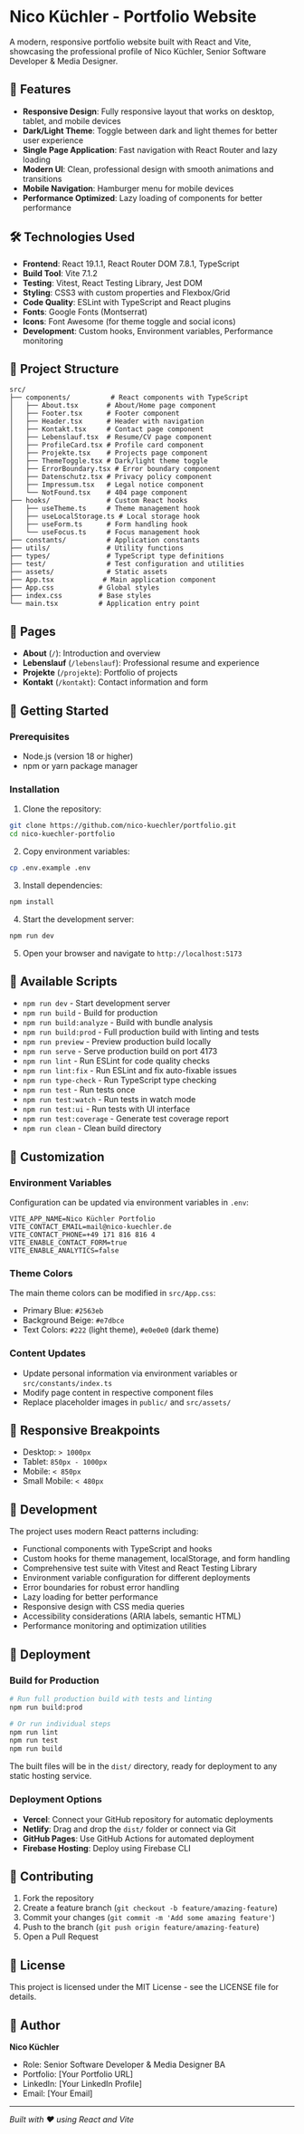 # Nico Küchler - Portfolio Website

A modern, responsive portfolio website built with React and Vite, showcasing the professional profile of Nico Küchler, Senior Software Developer & Media Designer.

## 🚀 Features

- **Responsive Design**: Fully responsive layout that works on desktop, tablet, and mobile devices
- **Dark/Light Theme**: Toggle between dark and light themes for better user experience
- **Single Page Application**: Fast navigation with React Router and lazy loading
- **Modern UI**: Clean, professional design with smooth animations and transitions
- **Mobile Navigation**: Hamburger menu for mobile devices
- **Performance Optimized**: Lazy loading of components for better performance

## 🛠️ Technologies Used

- **Frontend**: React 19.1.1, React Router DOM 7.8.1, TypeScript
- **Build Tool**: Vite 7.1.2
- **Testing**: Vitest, React Testing Library, Jest DOM
- **Styling**: CSS3 with custom properties and Flexbox/Grid
- **Code Quality**: ESLint with TypeScript and React plugins
- **Fonts**: Google Fonts (Montserrat)
- **Icons**: Font Awesome (for theme toggle and social icons)
- **Development**: Custom hooks, Environment variables, Performance monitoring

## 📁 Project Structure

```
src/
├── components/          # React components with TypeScript
│   ├── About.tsx       # About/Home page component
│   ├── Footer.tsx      # Footer component
│   ├── Header.tsx      # Header with navigation
│   ├── Kontakt.tsx     # Contact page component
│   ├── Lebenslauf.tsx  # Resume/CV page component
│   ├── ProfileCard.tsx # Profile card component
│   ├── Projekte.tsx    # Projects page component
│   ├── ThemeToggle.tsx # Dark/light theme toggle
│   ├── ErrorBoundary.tsx # Error boundary component
│   ├── Datenschutz.tsx # Privacy policy component
│   ├── Impressum.tsx   # Legal notice component
│   └── NotFound.tsx    # 404 page component
├── hooks/              # Custom React hooks
│   ├── useTheme.ts     # Theme management hook
│   ├── useLocalStorage.ts # Local storage hook
│   ├── useForm.ts      # Form handling hook
│   └── useFocus.ts     # Focus management hook
├── constants/          # Application constants
├── utils/              # Utility functions
├── types/              # TypeScript type definitions
├── test/               # Test configuration and utilities
├── assets/             # Static assets
├── App.tsx            # Main application component
├── App.css           # Global styles
├── index.css         # Base styles
└── main.tsx          # Application entry point
```

## 🎯 Pages

- **About** (`/`): Introduction and overview
- **Lebenslauf** (`/lebenslauf`): Professional resume and experience
- **Projekte** (`/projekte`): Portfolio of projects
- **Kontakt** (`/kontakt`): Contact information and form

## 🚀 Getting Started

### Prerequisites

- Node.js (version 18 or higher)
- npm or yarn package manager

### Installation

1. Clone the repository:

```bash
git clone https://github.com/nico-kuechler/portfolio.git
cd nico-kuechler-portfolio
```

2. Copy environment variables:

```bash
cp .env.example .env
```

3. Install dependencies:

```bash
npm install
```

4. Start the development server:

```bash
npm run dev
```

5. Open your browser and navigate to `http://localhost:5173`

## 📜 Available Scripts

- `npm run dev` - Start development server
- `npm run build` - Build for production
- `npm run build:analyze` - Build with bundle analysis
- `npm run build:prod` - Full production build with linting and tests
- `npm run preview` - Preview production build locally
- `npm run serve` - Serve production build on port 4173
- `npm run lint` - Run ESLint for code quality checks
- `npm run lint:fix` - Run ESLint and fix auto-fixable issues
- `npm run type-check` - Run TypeScript type checking
- `npm run test` - Run tests once
- `npm run test:watch` - Run tests in watch mode
- `npm run test:ui` - Run tests with UI interface
- `npm run test:coverage` - Generate test coverage report
- `npm run clean` - Clean build directory

## 🎨 Customization

### Environment Variables

Configuration can be updated via environment variables in `.env`:

```env
VITE_APP_NAME=Nico Küchler Portfolio
VITE_CONTACT_EMAIL=mail@nico-kuechler.de
VITE_CONTACT_PHONE=+49 171 816 816 4
VITE_ENABLE_CONTACT_FORM=true
VITE_ENABLE_ANALYTICS=false
```

### Theme Colors

The main theme colors can be modified in `src/App.css`:

- Primary Blue: `#2563eb`
- Background Beige: `#e7dbce`
- Text Colors: `#222` (light theme), `#e0e0e0` (dark theme)

### Content Updates

- Update personal information via environment variables or `src/constants/index.ts`
- Modify page content in respective component files
- Replace placeholder images in `public/` and `src/assets/`

## 📱 Responsive Breakpoints

- Desktop: `> 1000px`
- Tablet: `850px - 1000px`
- Mobile: `< 850px`
- Small Mobile: `< 480px`

## 🔧 Development

The project uses modern React patterns including:

- Functional components with TypeScript and hooks
- Custom hooks for theme management, localStorage, and form handling
- Comprehensive test suite with Vitest and React Testing Library
- Environment variable configuration for different deployments
- Error boundaries for robust error handling
- Lazy loading for better performance
- Responsive design with CSS media queries
- Accessibility considerations (ARIA labels, semantic HTML)
- Performance monitoring and optimization utilities

## 🚀 Deployment

### Build for Production

```bash
# Run full production build with tests and linting
npm run build:prod

# Or run individual steps
npm run lint
npm run test
npm run build
```

The built files will be in the `dist/` directory, ready for deployment to any static hosting service.

### Deployment Options

- **Vercel**: Connect your GitHub repository for automatic deployments
- **Netlify**: Drag and drop the `dist/` folder or connect via Git
- **GitHub Pages**: Use GitHub Actions for automated deployment
- **Firebase Hosting**: Deploy using Firebase CLI

## 🤝 Contributing

1. Fork the repository
2. Create a feature branch (`git checkout -b feature/amazing-feature`)
3. Commit your changes (`git commit -m 'Add some amazing feature'`)
4. Push to the branch (`git push origin feature/amazing-feature`)
5. Open a Pull Request

## 📄 License

This project is licensed under the MIT License - see the LICENSE file for details.

## 👤 Author

**Nico Küchler**

- Role: Senior Software Developer & Media Designer BA
- Portfolio: [Your Portfolio URL]
- LinkedIn: [Your LinkedIn Profile]
- Email: [Your Email]

---

_Built with ❤️ using React and Vite_
